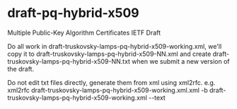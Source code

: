 # draft-pq-hybrid-x509
Multiple Public-Key Algorithm Certificates IETF Draft

Do all work in draft-truskovsky-lamps-pq-hybrid-x509-working.xml, we'll copy it to draft-truskovsky-lamps-pq-hybrid-x509-NN.xml and create draft-truskovsky-lamps-pq-hybrid-x509-NN.txt when we submit a new version of the draft.

Do not edit txt files directly, generate them from xml using xml2rfc.
e.g.
xml2rfc draft-truskovsky-lamps-pq-hybrid-x509-working.xml.xml -b draft-truskovsky-lamps-pq-hybrid-x509-working.xml --text
